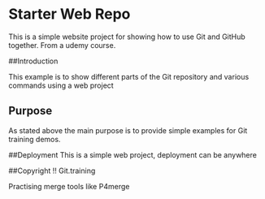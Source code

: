 # Starter Web Repo

This is a simple website project for 
showing how to use Git and GitHub together.
From a udemy course.

##Introduction

This  example is to show different parts 
of the Git repository and various commands using
a web project

## Purpose
As stated above the main purpose is to provide simple examples for Git training demos.

##Deployment
This is a simple web project, deployment can be anywhere

##Copyright !!
Git.training

Practising merge tools like P4merge